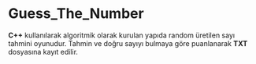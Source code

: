 # Guess_The_Number

__C++__ kullanılarak algoritmik olarak kurulan yapıda random üretilen sayı tahmini oyunudur. Tahmin ve doğru sayıyı bulmaya göre puanlanarak __TXT__ dosyasına kayıt edilir.
